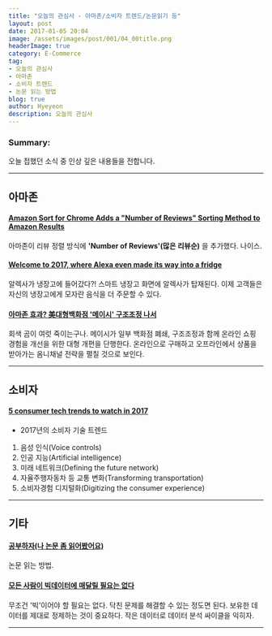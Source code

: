 ```yaml
---
title: "오늘의 관심사 - 아마존/소비자 트렌드/논문읽기 등"
layout: post
date: 2017-01-05 20:04
image: /assets/images/post/001/04_00title.png
headerImage: true
category: E-Commerce
tag:
- 오늘의 관심사
- 아마존
- 소비자 트렌드
- 논문 읽는 방법
blog: true
author: Hyeyeon
description: 오늘의 관심사
---
```


### Summary:

오늘 접했던 소식 중 인상 깊은 내용들을 전합니다.

---

## 아마존

#### [Amazon Sort for Chrome Adds a "Number of Reviews" Sorting Method to Amazon Results](http://lifehacker.com/amazon-sort-for-chrome-adds-a-number-of-reviews-sorti-1790752613)

아마존이 리뷰 정렬 방식에 **'Number of Reviews'(많은 리뷰순)** 을 추가했다. 나이스.

#### [Welcome to 2017, where Alexa even made its way into a fridge](https://techcrunch.com/2017/01/04/welcome-to-2017-where-alexa-even-made-its-way-into-a-fridge/?ncid=rss)

알렉사가 냉장고에 들어갔다?! 스마트 냉장고 화면에 알렉사가 탑재된다. 이제 고객들은 자신의 냉장고에게 모자란 음식을 더 주문할 수 있다.


#### [아마존 효과? 美대형백화점 '메이시' 구조조정 나서](http://www.zdnet.co.kr/news/news_view.asp?artice_id=20170105093137)

회색 곰이 여럿 죽이는구나. 메이시가 일부 백화점 폐쇄, 구조조정과 함께 온라인 쇼핑 경험을 개선을 위한 대형 개편을 단행한다. 온라인으로 구매하고 오프라인에서 상품을 받아가는 옴니채널 전략을 펼칠 것으로 보인다.

---

## 소비자

#### [5 consumer tech trends to watch in 2017](http://venturebeat.com/2017/01/03/the-top-5-trends-to-watch-in-consumer-technology/)

* 2017년의 소비자 기술 트렌드
1. 음성 인식(Voice controls)
2. 인공 지능(Artificial intelligence)
3. 미래 네트워크(Defining the future network)
4. 자율주행자동차 등 교통 변화(Transforming transportation)
5. 소비자경험 디지털화(Digitizing the consumer experience)

---

## 기타

#### [공부하자(나 논문 좀 읽어봤어요)](http://bahnsville.tistory.com/1135)

논문 읽는 방법.

#### [모든 사람이 빅데이터에 매달릴 필요는 없다](http://ppss.kr/archives/66153)

무조건 '빅'이어야 할 필요는 없다. 닥친 문제를 해결할 수 있는 정도면 된다. 보유한 데이터를 제대로 정제하는 것이 중요하다. 작은 데이터로 데이터 분석 싸이클을 익히자.

---
